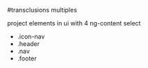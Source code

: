 #transclusions multiples

project elements in ui with 4 ng-content select
- .icon-nav
- .header
- .nav
- .footer
